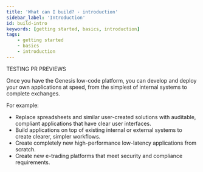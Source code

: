 ```yaml
---
title: 'What can I build? - introduction'
sidebar_label: 'Introduction'
id: build-intro
keywords: [getting started, basics, introduction]
tags:
    - getting started
    - basics
    - introduction
---
```


TESTING PR PREVIEWS

Once you have the Genesis low-code platform, you can develop and deploy your own applications at speed, from the simplest of internal systems to complete exchanges.

For example:

- Replace spreadsheets and similar user-created solutions with auditable, compliant applications that have clear user interfaces.
- Build applications on top of existing internal or external systems to create clearer, simpler workflows.
- Create completely new high-performance low-latency applications from scratch.
- Create new e-trading platforms that meet security and compliance requirements.
